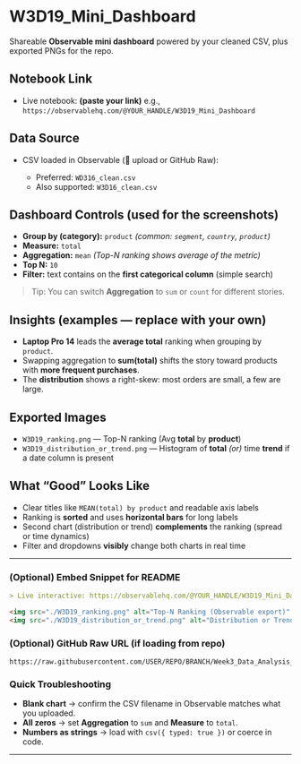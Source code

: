 # W3D19\_Mini\_Dashboard

Shareable **Observable mini dashboard** powered by your cleaned CSV, plus exported PNGs for the repo.

## Notebook Link

* Live notebook: **(paste your link)**
  e.g., `https://observablehq.com/@YOUR_HANDLE/W3D19_Mini_Dashboard`

## Data Source

* CSV loaded in Observable (📎 upload or GitHub Raw):

  * Preferred: `WD316_clean.csv`
  * Also supported: `W3D16_clean.csv`

## Dashboard Controls (used for the screenshots)

* **Group by (category):** `product` *(common: `segment`, `country`, `product`)*
* **Measure:** `total`
* **Aggregation:** `mean` *(Top-N ranking shows average of the metric)*
* **Top N:** `10`
* **Filter:** text contains on the **first categorical column** (simple search)

> Tip: You can switch **Aggregation** to `sum` or `count` for different stories.

## Insights (examples — replace with your own)

* **Laptop Pro 14** leads the **average total** ranking when grouping by `product`.
* Swapping aggregation to **sum(total)** shifts the story toward products with **more frequent purchases**.
* The **distribution** shows a right-skew: most orders are small, a few are large.

## Exported Images

* `W3D19_ranking.png` — Top-N ranking (Avg **total** by **product**)
* `W3D19_distribution_or_trend.png` — Histogram of **total** *(or)* time **trend** if a date column is present

## What “Good” Looks Like

* Clear titles like `MEAN(total) by product` and readable axis labels
* Ranking is **sorted** and uses **horizontal bars** for long labels
* Second chart (distribution or trend) **complements** the ranking (spread or time dynamics)
* Filter and dropdowns **visibly** change both charts in real time

---

### (Optional) Embed Snippet for README

```md
> Live interactive: https://observablehq.com/@YOUR_HANDLE/W3D19_Mini_Dashboard

<img src="./W3D19_ranking.png" alt="Top-N Ranking (Observable export)" width="720" />
<img src="./W3D19_distribution_or_trend.png" alt="Distribution or Trend (Observable export)" width="720" />
```

### (Optional) GitHub Raw URL (if loading from repo)

```
https://raw.githubusercontent.com/USER/REPO/BRANCH/Week3_Data_Analysis_Agents/Day16/WD316_clean.csv
```

### Quick Troubleshooting

* **Blank chart** → confirm the CSV filename in Observable matches what you uploaded.
* **All zeros** → set **Aggregation** to `sum` and **Measure** to `total`.
* **Numbers as strings** → load with `csv({ typed: true })` or coerce in code.

---


